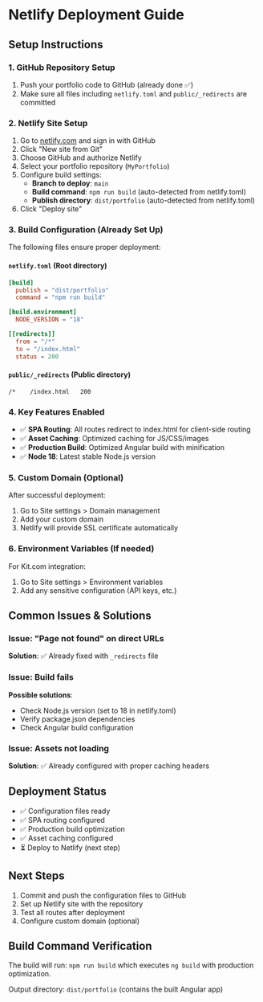 # Netlify Deployment Guide

## Setup Instructions

### 1. GitHub Repository Setup
1. Push your portfolio code to GitHub (already done ✅)
2. Make sure all files including `netlify.toml` and `public/_redirects` are committed

### 2. Netlify Site Setup
1. Go to [netlify.com](https://netlify.com) and sign in with GitHub
2. Click "New site from Git"
3. Choose GitHub and authorize Netlify
4. Select your portfolio repository (`MyPortfolio`)
5. Configure build settings:
   - **Branch to deploy**: `main`
   - **Build command**: `npm run build` (auto-detected from netlify.toml)
   - **Publish directory**: `dist/portfolio` (auto-detected from netlify.toml)
6. Click "Deploy site"

### 3. Build Configuration (Already Set Up)
The following files ensure proper deployment:

#### `netlify.toml` (Root directory)
```toml
[build]
  publish = "dist/portfolio"
  command = "npm run build"

[build.environment]
  NODE_VERSION = "18"

[[redirects]]
  from = "/*"
  to = "/index.html"
  status = 200
```

#### `public/_redirects` (Public directory)
```
/*    /index.html   200
```

### 4. Key Features Enabled
- ✅ **SPA Routing**: All routes redirect to index.html for client-side routing
- ✅ **Asset Caching**: Optimized caching for JS/CSS/images
- ✅ **Production Build**: Optimized Angular build with minification
- ✅ **Node 18**: Latest stable Node.js version

### 5. Custom Domain (Optional)
After successful deployment:
1. Go to Site settings > Domain management
2. Add your custom domain
3. Netlify will provide SSL certificate automatically

### 6. Environment Variables (If needed)
For Kit.com integration:
1. Go to Site settings > Environment variables
2. Add any sensitive configuration (API keys, etc.)

## Common Issues & Solutions

### Issue: "Page not found" on direct URLs
**Solution**: ✅ Already fixed with `_redirects` file

### Issue: Build fails
**Possible solutions**:
- Check Node.js version (set to 18 in netlify.toml)
- Verify package.json dependencies
- Check Angular build configuration

### Issue: Assets not loading
**Solution**: ✅ Already configured with proper caching headers

## Deployment Status
- ✅ Configuration files ready
- ✅ SPA routing configured
- ✅ Production build optimization
- ✅ Asset caching configured
- ⏳ Deploy to Netlify (next step)

## Next Steps
1. Commit and push the configuration files to GitHub
2. Set up Netlify site with the repository
3. Test all routes after deployment
4. Configure custom domain (optional)

## Build Command Verification
The build will run: `npm run build` which executes `ng build` with production optimization.

Output directory: `dist/portfolio` (contains the built Angular app)